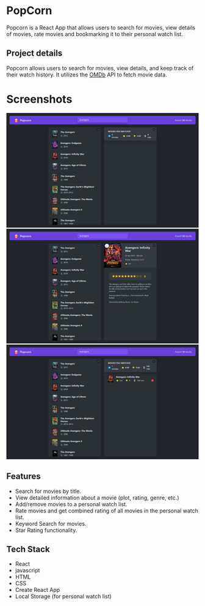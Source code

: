 # PopCorn

Popcorn is a React App that allows users to search for movies, view details of movies, rate movies and bookmarking it to their personal watch list.

## Project details

Popcorn allows users to search for movies, view details, and keep track of their watch history. It utilizes the [OMDb](https://www.omdbapi.com/) API to fetch movie data.

# Screenshots

<img src="./public/PopCorn_1.jpg" alt="application Screenshot" width="600" height="300">
<img src="./public/PopCorn_2.jpg" alt="application Screenshot" width="600" height="300">
<img src="./public/PopCorn_3.jpg" alt="application Screenshot" width="600" height="300">

## Features

- Search for movies by title.
- View detailed information about a movie (plot, rating, genre, etc.)
- Add/remove movies to a personal watch list.
- Rate movies and get combined rating of all movies in the personal watch list.
- Keyword Search for movies.
- Star Rating functionality.

## Tech Stack

- React
- javascript
- HTML
- CSS
- Create React App
- Local Storage (for personal watch list)
